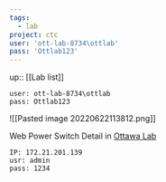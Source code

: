```yaml
---
tags:
  - lab
project: ctc
user: 'ott-lab-8734\ottlab'
pass: 'Ottlab123'
---
```

up:: [[Lab list]]

```
user: ott-lab-8734\ottlab
pass: Ottlab123
```

![[Pasted image 20220622113812.png]]

Web Power Switch
Detail in [Ottawa Lab](https://ewiki.marvell.com/display/ODSP/Ottawa+Lab)

```
IP: 172.21.201.139
usr: admin
pass: 1234
```